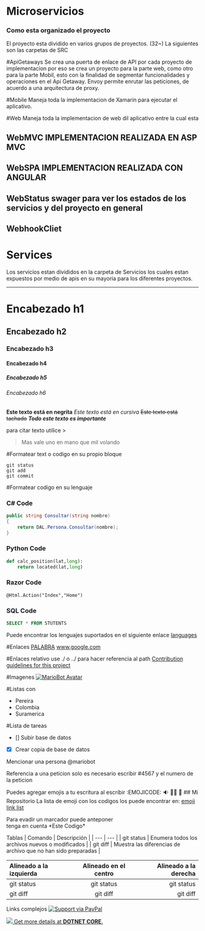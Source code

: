 # Microservicios

### Como esta organizado el proyecto

El proyecto esta dividido en varios grupos de proyectos. (32~) La siguientes son las carpetas de SRC

#ApiGetaways
Se crea una puerta de enlace de API por cada proyecto de implementacion por eso se crea un proyecto para la parte web, como otro para la parte Mobil, esto con la finalidad de segmentar funcionalidades y operaciones en el Api Getaway. 
Envoy permite enrutar las peticiones, de acuerdo a una arquitectura de proxy.

#Mobile 
Maneja toda la implementacion de Xamarin para ejecutar el aplicativo. 

#Web
Maneja toda la implementacion de web dil aplicativo entre la cual esta
## WebMVC IMPLEMENTACION REALIZADA EN ASP MVC
## WebSPA IMPLEMENTACION REALIZADA CON ANGULAR
## WebStatus swager para ver los estados de los servicios y del proyecto en general
## WebhookCliet

# Services
Los servicios estan divididos en la carpeta de Servicios los cuales estan expuestos por medio de apis en su mayoria para los diferentes proyectos.































----------------------------------------------------------------------------
# Encabezado h1
## Encabezado h2
### Encabezado h3
#### Encabezado h4
##### Encabezado h5
###### Encabezado h6

**Este texto está en negrita**
*Este texto está en cursiva*
~~Este texto está tachado~~
***Todo este texto es importante***

para citar texto utilice >
> Mas vale uno en mano que mil volando

#Formatear text o codigo en su propio bloque
```
git status
git add
git commit
```
#Formatear codigo en su lenguaje
### C# Code
```C#
public string Consultar(string nombre)
{
    return DAL.Persona.Consultar(nombre);
}
```
### Python Code
```python
def calc_position(lat,long):
    return located(lat,long)
```
### Razor Code
```HTML+Razor
@Html.Action("Index","Home")
```
###  SQL Code
```SQL
SELECT * FROM STUTENTS
```

Puede encontrar los lenguajes suportados en el siguiente enlace [languages](https://github.com/github/linguist/blob/master/lib/linguist/languages.yml)

#Enlaces
[PALABRA](ENLACE)
www.google.com

#Enlaces relativo
use ./ o ../ para hacer referencia al path
[Contribution guidelines for this project](docs/CONTRIBUTING.md)

#Imagenes
[![MarioBot Avatar](https://mariobot.files.wordpress.com/2009/12/mariobotavatar2.jpg?w=158&h=168)](https://mariobot.wordpress.com/)

#Listas con
- Pereira
- Colombia
- Suramerica

#Lista de tareas
- [] Subir base de datos
- [x] Crear copia de base de datos

Mencionar una persona @mariobot

Referencia a una peticion solo es necesario escribir #4567 y el numero de la peticion

Puedes agregar emojis a tu escritura al escribir :EMOJICODE:
🔉 🔧🔴
🔴 ## Mi Repositorio
La lista de emoji con los codigos los puede encontrar en: [emoji link list](https://www.webfx.com/tools/emoji-cheat-sheet/)

Para evadir un marcador puede anteponer \
tenga en cuenta \*Este Codigo\*

Tablas
| Comando | Descripción |
| --- | --- |
| git status | Enumera todos los archivos nuevos o modificados |
| git diff | Muestra las diferencias de archivo que no han sido preparadas |

| Alineado a la izquierda | Alineado en el centro | Alineado a la derecha |
| :--- | :---: | ---: |
| git status | git status | git status |
| git diff | git diff | git diff |

Links complejos
[![Support via PayPal](https://cdn.rawgit.com/twolfson/paypal-github-button/1.0.0/dist/button.svg)](https://www.paypal.me/)

[![](https://programmingapplicationinsights.files.wordpress.com/2020/02/256px-.net_core_logo.svg_.png?w=128) Get more details at **DOTNET CORE**.](https://docs.microsoft.com/en-us/dotnet/core/)
